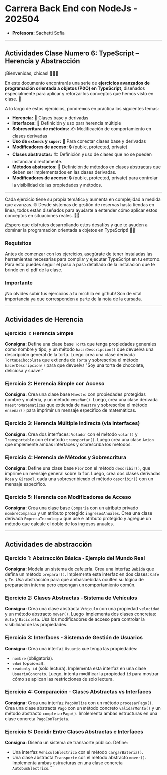 # Carrera Back End con NodeJs - 202504
*   **Profesora:** Sachetti Sofia

---

## Actividades Clase Numero 6: TypeScript – Herencia y Abstracción

¡Bienvenidas, chicas! 👩‍💻✨

En este documento encontrarás una serie de **ejercicios avanzados de programación orientada a objetos (POO) en TypeScript**, diseñados especialmente para aplicar y reforzar los conceptos que hemos visto en clase. 📝

A lo largo de estos ejercicios, pondremos en práctica los siguientes temas:
*   **Herencia:** 🧬 Clases base y derivadas
*   **Interfaces:** 🔗 Definición y uso para herencia múltiple
*   **Sobrescritura de métodos:** ✍️ Modificación de comportamiento en clases derivadas
*   **Uso de `extends` y `super`:** 🔗 Para conectar clases base y derivadas
*   **Modificadores de acceso:** 🔒 (public, protected, private)
*   **Clases abstractas:** 🏗️ Definición y uso de clases que no se pueden instanciar directamente.
*   **Métodos abstractos:** 📝 Definición de métodos en clases abstractas que deben ser implementados en las clases derivadas.
*   **Modificadores de acceso:** 🔒 (public, protected, private) para controlar la visibilidad de las propiedades y métodos.

---

Cada ejercicio tiene su propia temática y aumenta en complejidad a medida que avanzas. 🌐 Desde sistemas de gestión de reservas hasta tiendas en línea, todos están diseñados para ayudarte a entender cómo aplicar estos conceptos en situaciones reales. 🛒🎂

¡Espero que disfrutes desarrollando estos desafíos y que te ayuden a dominar la programación orientada a objetos en TypeScript! 🚀💪

### Requisitos
Antes de comenzar con los ejercicios, asegúrate de tener instaladas las herramientas necesarias para compilar y ejecutar TypeScript en tu entorno. Para esto puedes seguir el paso a paso detallado de la instalación que te brinde en el pdf de la clase.

### Importante
¡No olvides subir tus ejercicios a tu mochila en github! Son de vital importancia ya que corresponden a parte de la nota de la cursada.

---

## Actividades de Herencia

### Ejercicio 1: Herencia Simple
**Consigna:** Define una clase base `Torta` que tenga propiedades generales como nombre y tipo, y un método `hacerDescripcion()` que devuelva una descripción general de la torta. Luego, crea una clase derivada `TortaDeChocolate` que extienda de `Torta` y sobrescriba el método `hacerDescripcion()` para que devuelva "Soy una torta de chocolate, deliciosa y suave."

### Ejercicio 2: Herencia Simple con Acceso
**Consigna:** Crea una clase base `Maestro` con propiedades protegidas nombre y materia, y un método `enseñar()`. Luego, crea una clase derivada `MaestroMatematicas` que extienda de `Maestro` y sobrescriba el método `enseñar()` para imprimir un mensaje específico de matemáticas.

### Ejercicio 3: Herencia Múltiple Indirecta (vía Interfaces)
**Consigna:** Crea dos interfaces: `Volador` con el método `volar()` y `Transportable` con el método `transportar()`. Luego crea una clase `Avion` que implemente ambas interfaces y sobrescriba los métodos.

### Ejercicio 4: Herencia de Métodos y Sobrescritura
**Consigna:** Define una clase base `Flor` con el método `describir()`, que imprime un mensaje general sobre la flor. Luego, crea dos clases derivadas `Rosa` y `Girasol`, cada una sobrescribiendo el método `describir()` con un mensaje específico.

### Ejercicio 5: Herencia con Modificadores de Acceso
**Consigna:** Crea una clase base `Compania` con un atributo privado `nombreCompania` y un atributo protegido `ingresosAnuales`. Crea una clase derivada `EmpresaTecnologia` que use el atributo protegido y agregue un método que calcule el doble de los ingresos anuales.

---

## Actividades de abstracción

### Ejercicio 1: Abstracción Básica - Ejemplo del Mundo Real
**Consigna:** Modela un sistema de cafetería. Crea una interfaz `Bebida` que defina un método `preparar()`. Implementa esta interfaz en dos clases: `Cafe` y `Te`. Usa abstracción para que ambas bebidas oculten su lógica de preparación interna pero expongan un comportamiento común.

### Ejercicio 2: Clases Abstractas - Sistema de Vehículos
**Consigna:** Crea una clase abstracta `Vehiculo` con una propiedad `velocidad` y un método abstracto `mover()`. Luego, implementa dos clases concretas: `Auto` y `Bicicleta`. Usa los modificadores de acceso para controlar la visibilidad de las propiedades.

### Ejercicio 3: Interfaces - Sistema de Gestión de Usuarios
**Consigna:** Crea una interfaz `Usuario` que tenga las propiedades:
*   `nombre` (obligatoria).
*   `edad` (opcional).
*   `readonly id` (solo lectura).
Implementa esta interfaz en una clase `UsuarioConcreto`. Luego, intenta modificar la propiedad `id` para mostrar cómo se aplican las restricciones de solo lectura.

### Ejercicio 4: Comparación - Clases Abstractas vs Interfaces
**Consigna:** Crea una interfaz `PagoOnline` con un método `procesarPago()`. Crea una clase abstracta `Pago` con un método concreto `validarMonto()` y un método abstracto `completarPago()`. Implementa ambas estructuras en una clase concreta `PagoConTarjeta`.

### Ejercicio 5: Decidir Entre Clases Abstractas e Interfaces
**Consigna:** Diseña un sistema de transporte público. Define:
*   Una interfaz `VehiculoElectrico` con el método `cargarBateria()`.
*   Una clase abstracta `Transporte` con el método abstracto `mover()`.
Implementa ambas estructuras en una clase concreta `AutobusElectrico`.```